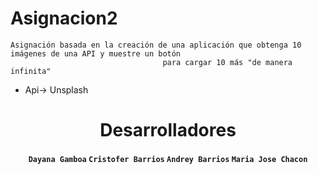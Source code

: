 # Asignacion2
```
Asignación basada en la creación de una aplicación que obtenga 10 imágenes de una API y muestre un botón  
                                  para cargar 10 más "de manera infinita"
```
- Api-> Unsplash
<h1 align="center">
    Desarrolladores
</h1>

<h4 align="center">
  <code>Dayana Gamboa</code>
  <code>Cristofer Barrios</code>
  <code>Andrey Barrios</code>
  <code>Maria Jose Chacon</code>
</h4>

